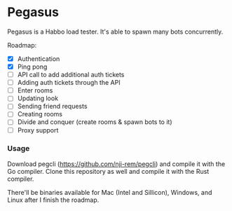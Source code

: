 # Pegasus
Pegasus is a Habbo load tester. It's able to spawn many bots concurrently.

Roadmap:
- [X] Authentication
- [X] Ping pong
- [ ] API call to add additional auth tickets
- [ ] Adding auth tickets through the API
- [ ] Enter rooms
- [ ] Updating look
- [ ] Sending friend requests
- [ ] Creating rooms
- [ ] Divide and conquer (create rooms & spawn bots to it)
- [ ] Proxy support

### Usage
Download pegcli (https://github.com/nji-rem/pegcli) and compile it with the
Go compiler. Clone this repository as well and compile it with the Rust compiler.

There'll be binaries available for Mac (Intel and Sillicon), Windows, and Linux after I finish the roadmap.
